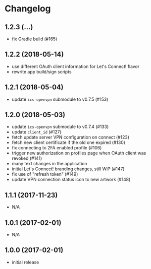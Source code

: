 # Changelog

## 1.2.3 (...)
- fix Gradle build (#165)

## 1.2.2 (2018-05-14)
- use different OAuth client information for Let's Connect! flavor
- rewrite app build/sign scripts

## 1.2.1 (2018-05-04)
- update `ics-openvpn` submodule to v0.7.5 (#153)

## 1.2.0 (2018-05-03)
- update `ics-openvpn` submodule to v0.7.4 (#133)
- update `client_id` (#127)
- fetch update server VPN configuration on connect (#123)
- fetch new client certificate if the old one expired (#130)
- fix connecting to 2FA enabled profile (#106)
- trigger new authorization on profiles page when OAuth client was revoked 
  (#141)
- many text changes in the application
- initial Let's Connect! branding changes, still WiP (#147)
- fix use of "refresh token" (#149)
- update VPN connection status icon to new artwork (#148)

## 1.1.1 (2017-11-23)
- N/A

## 1.0.1 (2017-02-01)
- N/A

## 1.0.0 (2017-02-01)
- initial release
